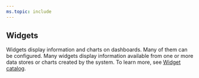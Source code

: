 ```yaml
---
ms.topic: include
---
```


## Widgets  
Widgets display information and charts on dashboards. Many of them can be configured. Many widgets display information available from one or more data stores or charts created by the system. To learn more, see [Widget catalog](../../report/dashboards/widget-catalog.md).